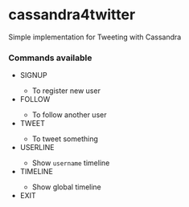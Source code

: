 # cassandra4twitter
Simple implementation for Tweeting with Cassandra

### Commands available

 - SIGNUP <username>
	 - To register new user
 - FOLLOW <usernamefollower> <usernametofollow>
	 - To follow another user
 - TWEET <username> <tweet>
	 - To tweet something
 - USERLINE <username>
	 - Show ```username``` timeline
 - TIMELINE <username>
	 - Show global timeline
 - EXIT
